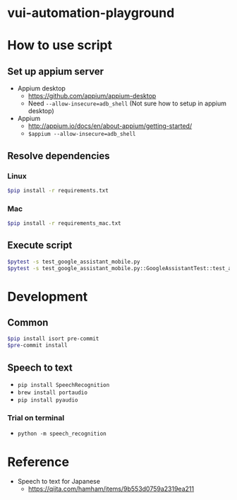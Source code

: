 # vui-automation-playground

# How to use script

## Set up appium server
* Appium desktop
   * https://github.com/appium/appium-desktop
   * Need `--allow-insecure=adb_shell` (Not sure how to setup in appium desktop)
* Appium
   * http://appium.io/docs/en/about-appium/getting-started/
   * `$appium --allow-insecure=adb_shell`

## Resolve dependencies

### Linux

```bash
$pip install -r requirements.txt
```

### Mac

```bash
$pip install -r requirements_mac.txt
```

## Execute script

```bash
$pytest -s test_google_assistant_mobile.py
$pytest -s test_google_assistant_mobile.py::GoogleAssistantTest::test_asu_no_tenki
```

# Development

## Common

```bash
$pip install isort pre-commit
$pre-commit install
```

## Speech to text

* ```pip install SpeechRecognition```
* ```brew install portaudio```
* ```pip install pyaudio```

### Trial on terminal
* ```python -m speech_recognition```

# Reference
* Speech to text for Japanese
   * https://qiita.com/hamham/items/9b553d0759a2319ea211
